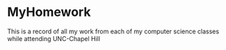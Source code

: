 # MyHomework
This is a record of all my work from each of my computer science classes while attending UNC-Chapel Hill
